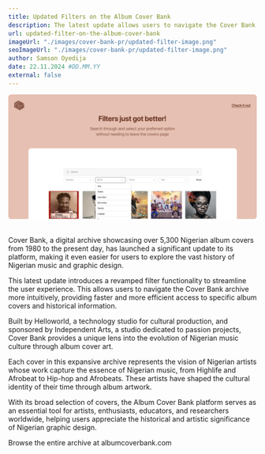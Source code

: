 ```yaml
---
title: Updated Filters on the Album Cover Bank
description: The latest update allows users to navigate the Cover Bank more intuitively, providing faster and more efficient access to specific album covers and historical information.
url: updated-filter-on-the-album-cover-bank
imageUrl: "./images/cover-bank-pr/updated-filter-image.png"
seoImageUrl: "./images/cover-bank-pr/updated-filter-image.png"
author: Samson Oyedija
date: 22.11.2024 #DD.MM.YY
external: false
---
```


![Image 01.png](./images/cover-bank-pr/Image_01.png)
<br>
<br>

Cover Bank, a digital archive showcasing over 5,300 Nigerian album covers from 1980 to the present day, has launched a significant update to its platform, making it even easier for users to explore the vast history of Nigerian music and graphic design.

This latest update introduces a revamped filter functionality to streamline the user experience. This allows users to navigate the Cover Bank archive more intuitively, providing faster and more efficient access to specific album covers and historical information.

Built by Helloworld, a technology studio for cultural production, and sponsored by Independent Arts, a studio dedicated to passion projects, Cover Bank provides a unique lens into the evolution of Nigerian music culture through album cover art.

Each cover in this expansive archive represents the vision of Nigerian artists whose work capture the essence of Nigerian music, from Highlife and Afrobeat to Hip-hop and Afrobeats. These artists have shaped the cultural identity of their time through album artwork.

With its broad selection of covers, the Album Cover Bank platform serves as an essential tool for artists, enthusiasts, educators, and researchers worldwide, helping users appreciate the historical and artistic significance of Nigerian graphic design.

Browse the entire archive at albumcoverbank.com